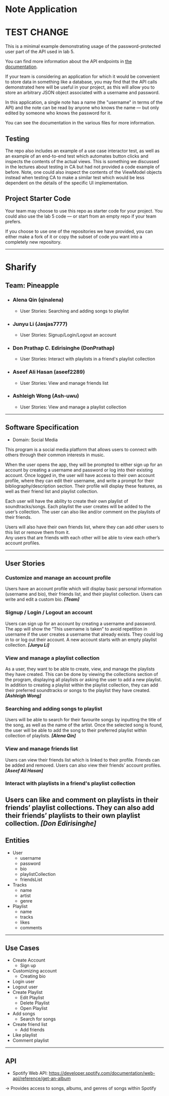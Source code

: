 # Note Application

# TEST CHANGE

This is a minimal example demonstrating usage of the
password-protected user part of the API used in lab 5.

You can find more information about the API endpoints in
[the documentation](https://www.postman.com/cloudy-astronaut-813156/csc207-grade-apis-demo/documentation/fg3zkjm/5-password-protected-user).

If your team is considering an application for which it would be convenient to
store data in something like a database, you may find that the API calls demonstrated
here will be useful in your project, as this will allow you to store
an arbitrary JSON object associated with a username and password.

In this application, a single note has a name (the "username" in terms of the API) and the note
can be read by anyone who knows the name — but only edited by someone who
knows the password for it.

You can see the documentation in the various files for more information.

## Testing

The repo also includes an example of a use case interactor test, as well as
an example of an end-to-end test which automates button clicks and inspects
the contents of the actual views. This is something we discussed in the lectures
about testing in CA but had not provided a code example of before. Note, one
could also inspect the contents of the ViewModel objects instead when testing
CA to make a similar test which would be less dependent on the details of the
specific UI implementation.

## Project Starter Code

Your team may choose to use this repo as starter code for your project. You could
also use the lab 5 code — or start from an empty repo if your team prefers.

If you choose to use one of the repositories we have provided, you can either make
a fork of it or copy the subset of code you want into a completely new repository.

______
# Sharify

## Team: Pineapple
- ### Alena Qin (qinalena)
  - User Stories: Searching and adding songs to playlist
- ### Junyu Li (Jasjas7777)
  - User Stories: Signup/Login/Logout an account
- ### Don Prathap C. Edirisinghe (DonPrathap)
  - User Stories: Interact with playlists in a friend's playlist collection
- ### Aseef Ali Hasan (aseef2289)
  - User Stories: View and manage friends list
- ### Ashleigh Wong (Ash-uwu)
  - User Stories: View and manage a playlist collection
____
## Software Specification
- Domain: Social Media

This program is a social media platform that allows users to connect with
others through their common interests in music.

When the user opens the app, they will be prompted to either sign up for an account by creating a username and password
or log into their existing account.  Once logged in, the user will have access to their own account profile, where they
can edit their username, and write a prompt for their bibliography/description section.  Their profile will display these
features, as well as their friend list and playlist collection.

Each user will have the ability to create their own playlist of soundtracks/songs.  Each playlist the user creates will
be added to the user’s collection.  The user can also like and/or comment on the playlists of their friends.

Users will also have their own friends list, where they can add other users to this list or remove them from it.  
Any users that are friends with each other will be able to view each other’s account profiles.
____

## User Stories
### Customize and manage an account profile
Users have an account profile which will display basic personal information (username and bio), their friends list,
and their playlist collection. Users can write and edit a custom bio. ***[Team]***

### Signup / Login / Logout an account
Users can sign up for an account by creating a username and password. The app will show the “This username is taken”
to avoid repetition in username if the user creates a username that already exists. They could log in to or log out
their account. A new account starts with an empty playlist collection. ***[Junyu Li]***

### View and manage a playlist collection
As a user, they want to be able to create, view, and manage the playlists they have created.  This can be done by
viewing the collections section of the program, displaying all playlists or asking the user to add a new playlist.  
In addition to creating a playlist within the playlist collection, they can add their preferred soundtracks or songs to
the playlist they have created. ***[Ashleigh Wong]***

### Searching and adding songs to playlist
Users will be able to search for their favourite songs by inputting the title of the song, as well as the name of the
artist.  Once the selected song is found, the user will be able to add the song to their preferred playlist within
collection of playlists. ***[Alena Qin]***

### View and manage friends list
Users can view their friends list which is linked to their profile. Friends can be added and removed. Users can also
view their friends’ account profiles. ***[Aseef Ali Hasan]***

### Interact with playlists in a friend's playlist collection
Users can like and comment on playlists in their friends’ playlist collections. They can also add their friends’
playlists to their own playlist collection. ***[Don Edirisinghe]***
----
## Entities
- User
  - username
  - password
  - bio
  - playlistCollection
  - friendsList
- Tracks
  - name
  - artist
  - genre
- Playlist
  - name
  - tracks
  - likes
  - comments
____
## Use Cases
- Create Account
  - Sign up
- Customizing account
  - Creating bio
- Login user
- Logout user
- Create Playlist
  - Edit Playlist
  - Delete Playlist
  - Open Playlist
- Add songs
  - Search for songs
- Create friend list
  - Add friends
- Like playlist
- Comment playlist
____
## API
- Spotify Web API: https://developer.spotify.com/documentation/web-api/reference/get-an-album

-> Provides access to songs, albums, and genres of songs within Spotify
